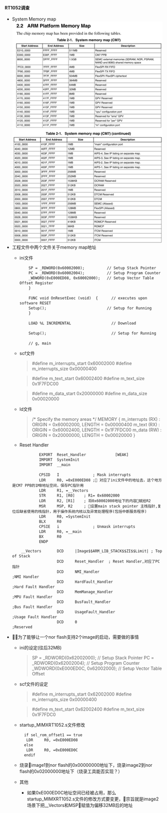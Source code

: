 #### RT1052调查
- System Memory map
![](./images/RT1052_memory_map.png)
![](./images/RT1052_memory_map_tail.png)
- 工程文件中两个文件关于memory map地址
    - ini文件
        ```FUNC void Setup (void) {
            SP = _RDWORD(0x60002000);          // Setup Stack Pointer
            PC = _RDWORD(0x60002004);          // Setup Program Counter
            _WDWORD(0xE000ED08, 0x60002000);   // Setup Vector Table Offset Register
            }

            FUNC void OnResetExec (void)  {      // executes upon software RESET
            Setup();                           // Setup for Running
            }

            LOAD %L INCREMENTAL                  // Download

            Setup();                             // Setup for Running

            // g, main
        ```
    - scf文件
        >#define m_interrupts_start             0x60002000
        #define m_interrupts_size              0x00000400

        >#define m_text_start                   0x60002400
        #define m_text_size                    0x1F7FDC00

        >#define m_data_start                   0x20000000
        #define m_data_size                    0x00020000

    - ld文件
        >/* Specify the memory areas */
MEMORY
{
  m_interrupts          (RX)  : ORIGIN = 0x60002000, LENGTH = 0x00000400
  m_text                (RX)  : ORIGIN = 0x60002400, LENGTH = 0x1F7FDC00
  m_data                (RW)  : ORIGIN = 0x20000000, LENGTH = 0x00020000
}
   - Reset Handler
    ```Reset_Handler   PROC
                EXPORT  Reset_Handler             [WEAK]
                IMPORT  SystemInit
                IMPORT  __main

                CPSID   I               ; Mask interrupts
                LDR     R0, =0xE000ED08 ; 对应了ini文件中的地址去，这个地方是CM7 PPB的1MB地址空间，保存PC指针用
                LDR     R1, =__Vectors
                STR     R1, [R0]    ; R1= 0x60002000
                LDR     R2, [R1]    ; 将0x60002000地址下的内容赋给R2
                MSR     MSP, R2     ; 设置main stack pointer 主栈指针,复位后缺省使用的栈指针，用于操作系统内核以及异常处理程序(包括中断服务程序)
                LDR     R0, =SystemInit
                BLX     R0
                CPSIE   i               ; Unmask interrupts
                LDR     R0, =__main
                BX      R0
                ENDP
    
    ```
    ```IMPORT  |Image$$ARM_LIB_STACK$$ZI$$Limit|
        __Vectors       DCD     |Image$$ARM_LIB_STACK$$ZI$$Limit| ; Top of Stack
                        DCD     Reset_Handler  ; Reset Handler,对应了PC指针
                        DCD     NMI_Handler                         ;NMI Handler
                        DCD     HardFault_Handler                   ;Hard Fault Handler
                        DCD     MemManage_Handler                   ;MPU Fault Handler
                        DCD     BusFault_Handler                    ;Bus Fault Handler
                        DCD     UsageFault_Handler                  ;Usage Fault Handler
                        DCD     0                                   ;Reserved

    ```
- 为了能够让一个nor flash支持2个image的启动，需要做的事情
    - ini的设定(往后32MB)
        > SP = _RDWORD(0x62002000);          // Setup Stack Pointer
            PC = _RDWORD(0x62002004);          // Setup Program Counter
            _WDWORD(0xE000ED0C, 0x62002000);   // Setup Vector Table Offset 
    - scf文件的设定
        >#define m_interrupts_start             0x62002000
        #define m_interrupts_size              0x00000400

        >#define m_text_start                   0x62002400
        #define m_text_size                    0x1F7FDC0
    - startup_MIMXRT1052.s文件修改
        ``` 
          if sel_rom_offset1 == true
           LDR     R0, =0xE000ED08 
          else
           LDR     R0, =0xE000ED0C 
          endif
        ```
    - 烧录image1到nor flash的0x00000000地址下，烧录image2到nor flash的0x02000000地址下（烧录工具能否实现？）
    - 其他
        - 如果0xE000ED0C地址空间已经被占用，那么startup_MIMXRT1052.s文件的修改方式要变更，宗旨就是image2场景下把__Vectors和MSP赋值为偏移32MB后的地址
